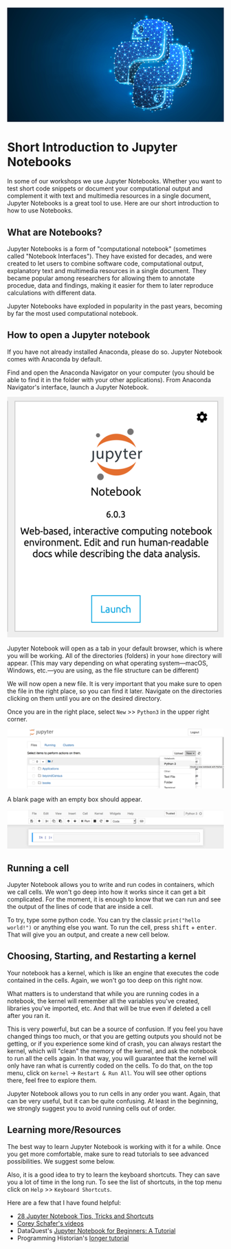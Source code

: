 ![Header image for Choosing a text editor](images/header-jupiter-notebooks.png)

# Short Introduction to Jupyter Notebooks

In some of our workshops we use Jupyter Notebooks. Whether you want to test short code snippets or document your computational output and complement it with text and multimedia resources in a single document, Jupyter Notebooks is a great tool to use. Here are our short introduction to how to use Notebooks.

## What are Notebooks?

Jupyter Notebooks is a form of "computational notebook" (sometimes called "Notebook Interfaces"). They have existed for decades, and were created to let users to combine software code, computational output, explanatory text and multimedia resources in a single document. They became popular among researchers for allowing them to annotate procedue, data and findings, making it easier for them to later reproduce calculations with different data.

Jupyter Notebooks have exploded in popularity in the past years, becoming by far the most used computational notebook.

## How to open a Jupyter notebook

If you have not already installed Anaconda, please do so. Jupyter Notebook comes with Anaconda by default.

Find and open the Anaconda Navigator on your computer (you should be able to find it in the folder with your other applications). From Anaconda Navigator's interface, launch a Jupyter Notebook.

![jupyter](images/jupyter.png)

Jupyter Notebook will open as a tab in your default browser, which is where you will be working. All of the directories (folders) in your `home` directory will appear. (This may vary depending on what operating system—macOS, Windows, etc.—you are using, as the file structure can be different)

We will now open a new file. It is very important that you make sure to open the file in the right place, so you can find it later. Navigate on the directories clicking on them until you are on the desired directory.

Once you are in the right place, select `New` >> `Python3` in the upper right corner.

![jupyter notebook "open new file" screen](images/jupyter1.png)

A blank page with an empty box should appear.

![empty box on jupyter notebook new file](images/jupyter2.png)

## Running a cell

Jupyter Notebook allows you to write and run codes in containers, which we call cells. We won't go deep into how it works since it can get a bit complicated. For the moment, it is enough to know that we can run and see the output of the lines of code that are inside a cell.

To try, type some python code. You can try the classic `print("hello world!")` or anything else you want. To run the cell, press <kbd>shift</kbd> + <kbd>enter</kbd>. That will give you an output, and create a new cell below.

## Choosing, Starting, and Restarting a kernel

Your notebook has a kernel, which is like an engine that executes the code contained in the cells. Again, we won't go too deep on this right now.

What matters is to understand that while you are running codes in a notebook, the kernel will remember all the variables you've created, libraries you've imported, etc. And that will be true even if deleted a cell after you ran it.

This is very powerful, but can be a source of confusion. If you feel you have changed things too much, or that you are getting outputs you should not be getting, or if you experience some kind of crash, you can always restart the kernel, which will "clean" the memory of the kernel, and ask the notebook to run all the cells again. In that way, you will guarantee that the kernel will only have ran what is currently coded on the cells. To do that, on the top menu, click on `kernel` -> `Restart & Run All`. You will see other options there, feel free to explore them.

Jupyter Notebook allows you to run cells in any order you want. Again, that can be very useful, but it can be quite confusing. At least in the beginning, we strongly suggest you to avoid running cells out of order.

## Learning more/Resources

The best way to learn Jupyter Notebook is working with it for a while. Once you get more comfortable, make sure to read tutorials to see advanced possibilities. We suggest some below.

Also, it is a good idea to try to learn the keyboard shortcuts. They can save you a lot of time in the long run. To see the list of shortcuts, in the top menu click on `Help` >> `Keyboard Shortcuts`.

Here are a few that I have found helpful:

-   [28 Jupyter Notebook Tips, Tricks and Shortcuts](https://www.dataquest.io/blog/jupyter-notebook-tips-tricks-shortcuts/)
-   [Corey Schafer's videos](https://www.youtube.com/watch?v=HW29067qVWk)
-   DataQuest's [Jupyter Notebook for Beginners: A Tutorial](https://www.dataquest.io/blog/jupyter-notebook-tutorial)
-   Programming Historian's [longer tutorial](https://programminghistorian.org/en/lessons/jupyter-notebooks)
